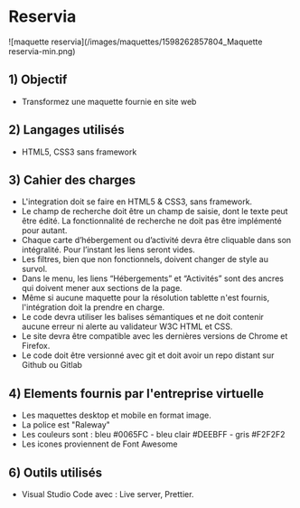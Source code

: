# Reservia
![maquette reservia](/images/maquettes/1598262857804_Maquette reservia-min.png)

## 1) Objectif
- Transformez une maquette fournie en site web

## 2) Langages utilisés
- HTML5, CSS3 sans framework

## 3) Cahier des charges
- L'integration doit se faire en HTML5 & CSS3, sans framework.
- Le champ de recherche doit être un champ de saisie, dont le texte peut être édité. La fonctionnalité de recherche ne doit pas être implémenté pour autant.
- Chaque carte d’hébergement ou d’activité devra être cliquable dans son intégralité. Pour l’instant les liens seront vides.
- Les filtres, bien que non fonctionnels, doivent changer de style au survol.
- Dans le menu, les liens “Hébergements” et “Activités” sont des ancres qui doivent mener aux sections de la page.
- Même si aucune maquette pour la résolution tablette n'est fournis, l'intégration doit la prendre en charge.
- Le code devra utiliser les balises sémantiques et ne doit contenir aucune erreur ni alerte au validateur W3C HTML et CSS.
- Le site devra être compatible avec les dernières versions de Chrome et Firefox.
- Le code doit être versionné avec git et doit avoir un repo distant sur Github ou Gitlab

## 4) Elements fournis par l'entreprise virtuelle
- Les maquettes desktop et mobile en format image.
- La police est "Raleway"
- Les couleurs sont : bleu #0065FC - bleu clair #DEEBFF - gris #F2F2F2
- Les icones proviennent de Font Awesome

## 6) Outils utilisés
- Visual Studio Code avec : Live server, Prettier.
